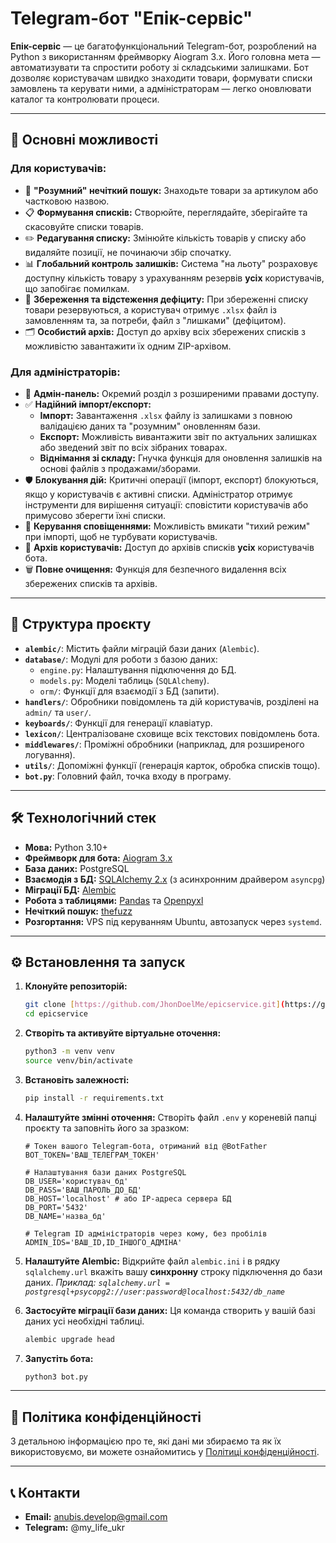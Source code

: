 # Telegram-бот "Епік-сервіс"

**Епік-сервіс** — це багатофункціональний Telegram-бот, розроблений на Python з використанням фреймворку Aiogram 3.x. Його головна мета — автоматизувати та спростити роботу зі складськими залишками. Бот дозволяє користувачам швидко знаходити товари, формувати списки замовлень та керувати ними, а адміністраторам — легко оновлювати каталог та контролювати процеси.

---

## 🚀 Основні можливості

### Для користувачів:
* 🧠 **"Розумний" нечіткий пошук:** Знаходьте товари за артикулом або частковою назвою.
* 📋 **Формування списків:** Створюйте, переглядайте, зберігайте та скасовуйте списки товарів.
* ✏️ **Редагування списку:** Змінюйте кількість товарів у списку або видаляйте позиції, не починаючи збір спочатку.
* 📊 **Глобальний контроль залишків:** Система "на льоту" розраховує доступну кількість товару з урахуванням резервів **усіх** користувачів, що запобігає помилкам.
* 💾 **Збереження та відстеження дефіциту:** При збереженні списку товари резервуються, а користувач отримує `.xlsx` файл із замовленням та, за потреби, файл з "лишками" (дефіцитом).
* 🗂️ **Особистий архів:** Доступ до архіву всіх збережених списків з можливістю завантажити їх одним ZIP-архівом.

### Для адміністраторів:
* 👑 **Адмін-панель:** Окремий розділ з розширеними правами доступу.
* ✅ **Надійний імпорт/експорт:**
    * **Імпорт:** Завантаження `.xlsx` файлу із залишками з повною валідацією даних та "розумним" оновленням бази.
    * **Експорт:** Можливість вивантажити звіт по актуальних залишках або зведений звіт по всіх зібраних товарах.
    * **Віднімання зі складу:** Гнучка функція для оновлення залишків на основі файлів з продажами/зборами.
* 🛡️ **Блокування дій:** Критичні операції (імпорт, експорт) блокуються, якщо у користувачів є активні списки. Адміністратор отримує інструменти для вирішення ситуації: сповістити користувачів або примусово зберегти їхні списки.
* 📢 **Керування сповіщеннями:** Можливість вмикати "тихий режим" при імпорті, щоб не турбувати користувачів.
* 👥 **Архів користувачів:** Доступ до архівів списків **усіх** користувачів бота.
* 🗑️ **Повне очищення:** Функція для безпечного видалення всіх збережених списків та архівів.

---

## 📂 Структура проєкту

* **`alembic/`**: Містить файли міграцій бази даних (`Alembic`).
* **`database/`**: Модулі для роботи з базою даних:
    * `engine.py`: Налаштування підключення до БД.
    * `models.py`: Моделі таблиць (`SQLAlchemy`).
    * `orm/`: Функції для взаємодії з БД (запити).
* **`handlers/`**: Обробники повідомлень та дій користувачів, розділені на `admin/` та `user/`.
* **`keyboards/`**: Функції для генерації клавіатур.
* **`lexicon/`**: Централізоване сховище всіх текстових повідомлень бота.
* **`middlewares/`**: Проміжні обробники (наприклад, для розширеного логування).
* **`utils/`**: Допоміжні функції (генерація карток, обробка списків тощо).
* **`bot.py`**: Головний файл, точка входу в програму.

---

## 🛠️ Технологічний стек

* **Мова:** Python 3.10+
* **Фреймворк для бота:** [Aiogram 3.x](https://github.com/aiogram/aiogram)
* **База даних:** PostgreSQL
* **Взаємодія з БД:** [SQLAlchemy 2.x](https://www.sqlalchemy.org/) (з асинхронним драйвером `asyncpg`)
* **Міграції БД:** [Alembic](https://alembic.sqlalchemy.org/)
* **Робота з таблицями:** [Pandas](https://pandas.pydata.org/) та [Openpyxl](https://openpyxl.readthedocs.io/en/stable/)
* **Нечіткий пошук:** [thefuzz](https://github.com/seatgeek/thefuzz)
* **Розгортання:** VPS під керуванням Ubuntu, автозапуск через `systemd`.

---

## ⚙️ Встановлення та запуск

1.  **Клонуйте репозиторій:**
    ```bash
    git clone [https://github.com/JhonDoelMe/epicservice.git](https://github.com/JhonDoelMe/epicservice.git)
    cd epicservice
    ```

2.  **Створіть та активуйте віртуальне оточення:**
    ```bash
    python3 -m venv venv
    source venv/bin/activate
    ```

3.  **Встановіть залежності:**
    ```bash
    pip install -r requirements.txt
    ```

4.  **Налаштуйте змінні оточення:**
    Створіть файл `.env` у кореневій папці проєкту та заповніть його за зразком:
    ```env
    # Токен вашого Telegram-бота, отриманий від @BotFather
    BOT_TOKEN='ВАШ_ТЕЛЕГРАМ_ТОКЕН'

    # Налаштування бази даних PostgreSQL
    DB_USER='користувач_бд'
    DB_PASS='ВАШ_ПАРОЛЬ_ДО_БД'
    DB_HOST='localhost' # або IP-адреса сервера БД
    DB_PORT='5432'
    DB_NAME='назва_бд'

    # Telegram ID адміністраторів через кому, без пробілів
    ADMIN_IDS='ВАШ_ID,ID_ІНШОГО_АДМІНА'
    ```

5.  **Налаштуйте Alembic:**
    Відкрийте файл `alembic.ini` і в рядку `sqlalchemy.url` вкажіть вашу **синхронну** строку підключення до бази даних.
    *Приклад: `sqlalchemy.url = postgresql+psycopg2://user:password@localhost:5432/db_name`*

6.  **Застосуйте міграції бази даних:**
    Ця команда створить у вашій базі даних усі необхідні таблиці.
    ```bash
    alembic upgrade head
    ```

7.  **Запустіть бота:**
    ```bash
    python3 bot.py
    ```

---

## 📜 Політика конфіденційності

З детальною інформацією про те, які дані ми збираємо та як їх використовуємо, ви можете ознайомитись у [Політиці конфіденційності](PRIVACY_POLICY.md).

---

## 📞 Контакти

* **Email:** anubis.develop@gmail.com
* **Telegram:** @my_life_ukr
